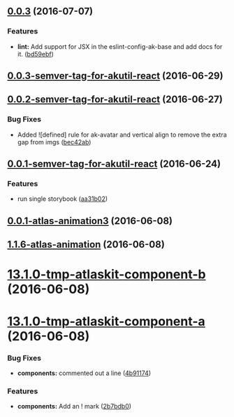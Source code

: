 <a name="0.0.3"></a>
## [0.0.3](https://bitbucket.org/atlassian/https://bitbucket.org/atlassian/atlaskit/compare/0.0.3-semver-tag-for-akutil-react...v0.0.3) (2016-07-07)


### Features

* **lint:** Add support for JSX in the eslint-config-ak-base and add docs for it. ([bd59ebf](https://bitbucket.org/atlassian/https://bitbucket.org/atlassian/atlaskit/commits/bd59ebf))



<a name="0.0.3-semver-tag-for-akutil-react"></a>
## [0.0.3-semver-tag-for-akutil-react](https://bitbucket.org/atlassian/https://bitbucket.org/atlassian/atlaskit/compare/0.0.2-semver-tag-for-akutil-react...0.0.3-semver-tag-for-akutil-react) (2016-06-29)



<a name="0.0.2-semver-tag-for-akutil-react"></a>
## [0.0.2-semver-tag-for-akutil-react](https://bitbucket.org/atlassian/https://bitbucket.org/atlassian/atlaskit/compare/0.0.1-semver-tag-for-akutil-react...0.0.2-semver-tag-for-akutil-react) (2016-06-27)


### Bug Fixes

* Added ![defined] rule for ak-avatar and vertical align to remove the extra gap from imgs ([bec42ab](https://bitbucket.org/atlassian/https://bitbucket.org/atlassian/atlaskit/commits/bec42ab))



<a name="0.0.1-semver-tag-for-akutil-react"></a>
## [0.0.1-semver-tag-for-akutil-react](https://bitbucket.org/atlassian/https://bitbucket.org/atlassian/atlaskit/compare/0.0.1-atlas-animation3...0.0.1-semver-tag-for-akutil-react) (2016-06-24)


### Features

* run single storybook ([aa31b02](https://bitbucket.org/atlassian/https://bitbucket.org/atlassian/atlaskit/commits/aa31b02))



<a name="0.0.1-atlas-animation3"></a>
## [0.0.1-atlas-animation3](https://bitbucket.org/atlassian/https://bitbucket.org/atlassian/atlaskit/compare/1.1.6-atlas-animation...0.0.1-atlas-animation3) (2016-06-08)



<a name="1.1.6-atlas-animation"></a>
## [1.1.6-atlas-animation](https://bitbucket.org/atlassian/https://bitbucket.org/atlassian/atlaskit/compare/13.1.0-tmp-atlaskit-component-b...1.1.6-atlas-animation) (2016-06-08)



<a name="13.1.0-tmp-atlaskit-component-b"></a>
# [13.1.0-tmp-atlaskit-component-b](https://bitbucket.org/atlassian/https://bitbucket.org/atlassian/atlaskit/compare/13.1.0-tmp-atlaskit-component-a...13.1.0-tmp-atlaskit-component-b) (2016-06-08)



<a name="13.1.0-tmp-atlaskit-component-a"></a>
# [13.1.0-tmp-atlaskit-component-a](https://bitbucket.org/atlassian/https://bitbucket.org/atlassian/atlaskit/compare/12.2.1-tmp-atlaskit-component-a...13.1.0-tmp-atlaskit-component-a) (2016-06-08)


### Bug Fixes

* **components:** commented out a line ([4b91174](https://bitbucket.org/atlassian/https://bitbucket.org/atlassian/atlaskit/commits/4b91174))


### Features

* **components:** Add an ! mark ([2b7bdb0](https://bitbucket.org/atlassian/https://bitbucket.org/atlassian/atlaskit/commits/2b7bdb0))



